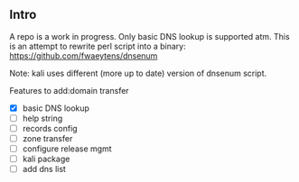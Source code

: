 ## Intro

A repo is a work in progress. Only basic DNS lookup is supported atm.
This is an attempt to rewrite perl script into a binary:
https://github.com/fwaeytens/dnsenum

Note: kali uses different (more up to date) version of dnsenum script.

Features to add:domain transfer
- [x] basic DNS lookup
- [ ] help string
- [ ] records config
- [ ] zone transfer
- [ ] configure release mgmt
- [ ] kali package
- [ ] add dns list
